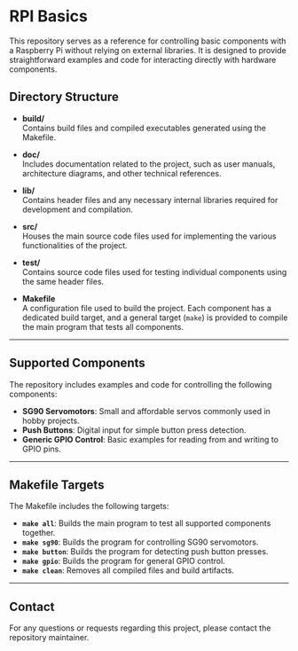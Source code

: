 # RPI Basics

This repository serves as a reference for controlling basic components with a Raspberry Pi without relying on external libraries. It is designed to provide straightforward examples and code for interacting directly with hardware components.

## Directory Structure

- **build/**  
  Contains build files and compiled executables generated using the Makefile.

- **doc/**  
  Includes documentation related to the project, such as user manuals, architecture diagrams, and other technical references.

- **lib/**  
  Contains header files and any necessary internal libraries required for development and compilation.

- **src/**  
  Houses the main source code files used for implementing the various functionalities of the project.

- **test/**  
  Contains source code files used for testing individual components using the same header files.

- **Makefile**  
  A configuration file used to build the project. Each component has a dedicated build target, and a general target (`make`) is provided to compile the main program that tests all components.

---

## Supported Components

The repository includes examples and code for controlling the following components:

- **SG90 Servomotors**: Small and affordable servos commonly used in hobby projects.
- **Push Buttons**: Digital input for simple button press detection.
- **Generic GPIO Control**: Basic examples for reading from and writing to GPIO pins.

---

## Makefile Targets

The Makefile includes the following targets:

- **`make all`**: Builds the main program to test all supported components together.
- **`make sg90`**: Builds the program for controlling SG90 servomotors.
- **`make button`**: Builds the program for detecting push button presses.
- **`make gpio`**: Builds the program for general GPIO control.
- **`make clean`**: Removes all compiled files and build artifacts.

---

## Contact

For any questions or requests regarding this project, please contact the repository maintainer.
